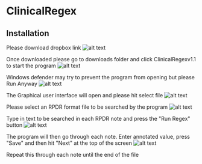 # ClinicalRegex


## Installation 
Please download dropbox link
![alt text](https://user-images.githubusercontent.com/22480551/54787127-35097000-4c01-11e9-8524-9df472325f08.png)


Once downloaded please go to downloads folder and click ClinicalRegexv1.1 to start the program
![alt text](https://user-images.githubusercontent.com/22480551/54787245-81ed4680-4c01-11e9-8cf4-c76f7a39b3f7.png)

Windows defender may try to prevent the program from opening but please Run Anyway
![alt text](https://user-images.githubusercontent.com/22480551/54787274-a34e3280-4c01-11e9-8042-d468e7398847.png)

The Graphical user interface will open and please hit select file
![alt text](https://user-images.githubusercontent.com/22480551/54787327-cbd62c80-4c01-11e9-9eb7-e5453a257799.png)


Please select an RPDR format file to be searched by the program
![alt text](https://user-images.githubusercontent.com/22480551/54787376-f58f5380-4c01-11e9-9122-b7405dafc94f.png)

Type in text to be searched in each RPDR note and press the "Run Regex" button
![alt text](https://user-images.githubusercontent.com/22480551/54787560-72bac880-4c02-11e9-9d04-3a6d210f6674.png)

The program will then go through each note. Enter annotated value, press "Save" and then hit "Next" at the top of the screen 
![alt text](https://user-images.githubusercontent.com/22480551/54787607-9bdb5900-4c02-11e9-8fd5-7cabc9b009b1.png)

Repeat this through each note until the end of the file 

